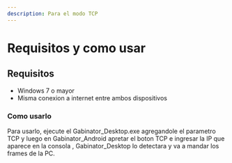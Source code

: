 ```yaml
---
description: Para el modo TCP
---
```


# Requisitos y como usar

## Requisitos

* Windows 7 o mayor
* Misma conexion a internet entre ambos dispositivos

### Como usarlo

Para usarlo, ejecute el Gabinator\_Desktop.exe agregandole el parametro TCP y luego en Gabinator\_Android apretar el boton TCP e ingresar la IP que aparece en la consola , Gabinator\_Desktop lo detectara y va a mandar los frames de la PC.
